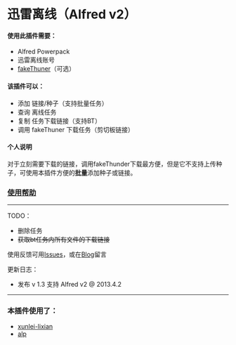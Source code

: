 # 迅雷离线（Alfred v2）

#### 使用此插件需要：

- Alfred Powerpack
- 迅雷离线账号
- [fakeThuner][fake]（可选）

[fake]:https://github.com/MartianZ/fakeThunder

#### 该插件可以：

* 添加 链接/种子（支持批量任务）
* 查询 离线任务
* 复制 任务下载链接（支持BT）
* 调用 fakeThuner 下载任务（剪切板链接）

#### 个人说明

对于立刻需要下载的链接，调用fakeThunder下载最方便，但是它不支持上传种子，可使用本插件方便的**批量**添加种子或链接。


### [使用帮助](https://github.com/CrazyApi/Alfred-XLixian/wiki/使用说明)

---

TODO：

- 删除任务
- ~~获取bt任务内所有文件的下载链接~~

使用反馈可用[Issues][githubiss]，或在[Blog][myblog]留言

[githubiss]: https://github.com/CrazyApi/Alfred-XLixian/issues?state=open
[myblog]: http://imwuyu.me/talk-about/xlixian-for-alfred-v2.html/

更新日志：

* 发布 v 1.3 支持 Alfred v2 @ 2013.4.2

---

### 本插件使用了：

- [xunlei-lixian](https://github.com/iambus/xunlei-lixian "迅雷离线下载脚本")
- [alp](https://github.com/phyllisstein/alp "A Python Module for Alfred Workflows")
